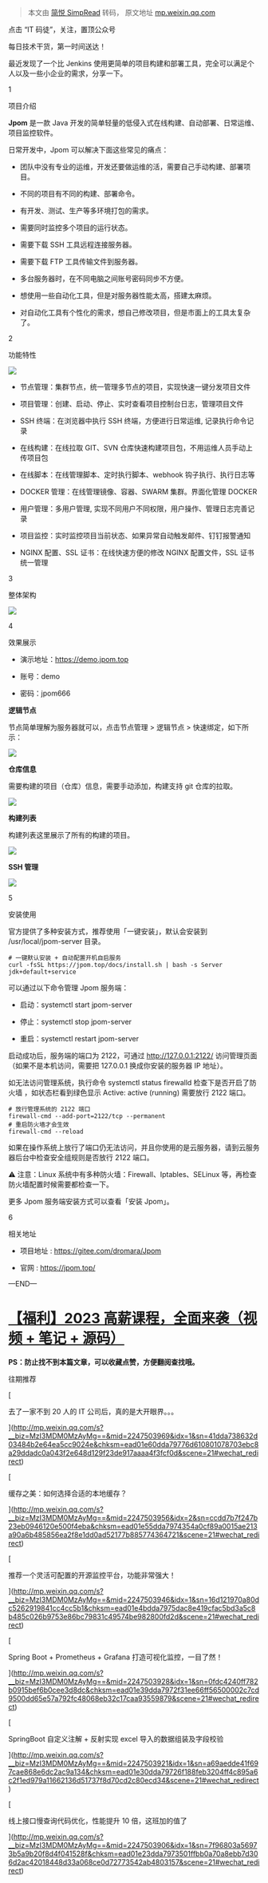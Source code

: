 > 本文由 [简悦 SimpRead](http://ksria.com/simpread/) 转码， 原文地址 [mp.weixin.qq.com](https://mp.weixin.qq.com/s/QBJpN5AFB6fiCmUcOGY-iw?poc_token=HGJZtGWjeU2N9N3dvtaSEZuKkOCno_FMgUzYdNdI)

点击 “IT 码徒”，关注，置顶公众号

每日技术干货，第一时间送达！

最近发现了一个比 Jenkins 使用更简单的项目构建和部署工具，完全可以满足个人以及一些小企业的需求，分享一下。

1

项目介绍

**Jpom** 是一款 Java 开发的简单轻量的低侵入式在线构建、自动部署、日常运维、项目监控软件。

日常开发中，Jpom 可以解决下面这些常见的痛点：

*   团队中没有专业的运维，开发还要做运维的活，需要自己手动构建、部署项目。
    
*   不同的项目有不同的构建、部署命令。
    
*   有开发、测试、生产等多环境打包的需求。
    
*   需要同时监控多个项目的运行状态。
    
*   需要下载 SSH 工具远程连接服务器。
    
*   需要下载 FTP 工具传输文件到服务器。
    
*   多台服务器时，在不同电脑之间账号密码同步不方便。
    
*   想使用一些自动化工具，但是对服务器性能太高，搭建太麻烦。
    
*   对自动化工具有个性化的需求，想自己修改项目，但是市面上的工具太复杂了。
    

2

功能特性

![](https://mmbiz.qpic.cn/mmbiz_png/iaIdQfEric9Ty3ldLIBSFLHEx9XEZ6hmXRzrsSCWMp7wa7T7IwAjbcU46OnVdibOCBpwic6dvojbs2Ft8Supzwaoxw/640?wx_fmt=png&from=appmsg&wxfrom=5&wx_lazy=1&wx_co=1&tp=wxpic&random=0.7405867797513952&random=0.8532751676850849&random=0.5616697346217521&random=0.34908896393503186)

*   节点管理：集群节点，统一管理多节点的项目，实现快速一键分发项目文件
    
*   项目管理：创建、启动、停止、实时查看项目控制台日志，管理项目文件
    
*   SSH 终端：在浏览器中执行 SSH 终端，方便进行日常运维, 记录执行命令记录
    
*   在线构建：在线拉取 GIT、SVN 仓库快速构建项目包，不用运维人员手动上传项目包
    
*   在线脚本：在线管理脚本、定时执行脚本、webhook 钩子执行、执行日志等
    
*   DOCKER 管理：在线管理镜像、容器、SWARM 集群。界面化管理 DOCKER
    
*   用户管理：多用户管理, 实现不同用户不同权限，用户操作、管理日志完善记录
    
*   项目监控：实时监控项目当前状态、如果异常自动触发邮件、钉钉报警通知
    
*   NGINX 配置、SSL 证书：在线快速方便的修改 NGINX 配置文件，SSL 证书统一管理
    

3

整体架构

![](https://mmbiz.qpic.cn/mmbiz_jpg/iaIdQfEric9Ty3ldLIBSFLHEx9XEZ6hmXRm7y43OJ91nuZl7LmibWlbx95L8Ze892ziaBgD5nGwq1DSwCgV6q2sffQ/640?wx_fmt=jpeg&from=appmsg&wxfrom=5&wx_lazy=1&wx_co=1&tp=wxpic&random=0.43391108929763966&random=0.04559647079645379&random=0.45596712342835133)

4

效果展示

*   演示地址：https://demo.jpom.top
    
*   账号：demo
    
*   密码：jpom666
    

**逻辑节点**

节点简单理解为服务器就可以，点击节点管理 > 逻辑节点 > 快速绑定，如下所示：

![](https://mmbiz.qpic.cn/mmbiz_png/iaIdQfEric9Ty3ldLIBSFLHEx9XEZ6hmXRDicuZln2SDduve2uK5pMaArGgJoxvS4hfYoSubQKyKCJEXzSxvpgPLg/640?wx_fmt=png&from=appmsg&wxfrom=5&wx_lazy=1&wx_co=1&tp=wxpic&random=0.09560973761108937&random=0.6411160872223709)

**仓库信息**

需要构建的项目（仓库）信息，需要手动添加，构建支持 git 仓库的拉取。

![](https://mmbiz.qpic.cn/mmbiz_png/iaIdQfEric9Ty3ldLIBSFLHEx9XEZ6hmXRicbvTwtjziaWvBqOXAN3qB2ib1nmnqEWKuR7Ew1LIhVV8G8RQGJOhiaibJw/640?wx_fmt=png&from=appmsg&wxfrom=5&wx_lazy=1&wx_co=1&tp=wxpic&random=0.430824219073912&random=0.5425872032010031)

**构建列表**

构建列表这里展示了所有的构建的项目。

![](https://mmbiz.qpic.cn/mmbiz_png/iaIdQfEric9Ty3ldLIBSFLHEx9XEZ6hmXRnQRTKnYZtvySztVgm34CqsVQ8GtOD4QfOwrNxmWLTReO0PfPR6N9Zg/640?wx_fmt=png&from=appmsg&wxfrom=5&wx_lazy=1&wx_co=1&tp=wxpic&random=0.47100401605732745&random=0.02298380953381729)

**SSH 管理**

![](https://mmbiz.qpic.cn/mmbiz_png/iaIdQfEric9Ty3ldLIBSFLHEx9XEZ6hmXRN8XdV96ZA6JVK7UCrBhpxQyJrldajRricJGEuGTqqFUMD2UViabuxzoA/640?wx_fmt=png&from=appmsg&wxfrom=5&wx_lazy=1&wx_co=1&tp=wxpic&random=0.34547618714155015&random=0.5009052824455684)

5

安装使用

官方提供了多种安装方式，推荐使用「一键安装」，默认会安装到 /usr/local/jpom-server 目录。

```
# 一键默认安装 + 自动配置开机自启服务
curl -fsSL https://jpom.top/docs/install.sh | bash -s Server jdk+default+service

```

可以通过以下命令管理 Jpom 服务端：

*   启动：systemctl start jpom-server
    
*   停止：systemctl stop jpom-server
    
*   重启：systemctl restart jpom-server
    

启动成功后，服务端的端口为 2122，可通过 http://127.0.0.1:2122/ 访问管理页面（如果不是本机访问，需要把 127.0.0.1 换成你安装的服务器 IP 地址）。

如无法访问管理系统，执行命令 systemctl status firewalld 检查下是否开启了防火墙 ，如状态栏看到绿色显示 Active: active (running) 需要放行 2122 端口。

```
# 放行管理系统的 2122 端口
firewall-cmd --add-port=2122/tcp --permanent
# 重启防火墙才会生效
firewall-cmd --reload

```

如果在操作系统上放行了端口仍无法访问，并且你使用的是云服务器，请到云服务器后台中检查安全组规则是否放行 2122 端口。  

⚠️ 注意：Linux 系统中有多种防火墙：Firewall、Iptables、SELinux 等，再检查防火墙配置时候需要都检查一下。

更多 Jpom 服务端安装方式可以查看「安装 Jpom」。

6

相关地址

*   项目地址 : https://gitee.com/dromara/Jpom
    
*   官网 : https://jpom.top/
    

  

—END—

[【福利】2023 高薪课程，全面来袭（视频 + 笔记 + 源码）](http://mp.weixin.qq.com/s?__biz=MzU2OTMyMTAxNA==&mid=2247516711&idx=1&sn=e54d98dc55dd5dd2ff2c90935a60ae97&chksm=fc82b17ecbf53868aece859626913a43ba5b592398dcda1847e497df47632b180fb1fbd3a3d3&scene=21#wechat_redirect)
=========================================================================================================================================================================================================================================================

**PS：防止找不到本篇文章，可以收藏点赞，方便翻阅查找哦。**

  

往期推荐

  

  

[

去了一家不到 20 人的 IT 公司后，真的是大开眼界。。。



](http://mp.weixin.qq.com/s?__biz=MzI3MDM0MzAyMg==&mid=2247503969&idx=1&sn=41dda738632d03484b2e64ea5cc9024e&chksm=ead01e60dda79776d610801078703ebc8a29ddadc0a043f2e648d129f23de917aaaa4f3fcf0d&scene=21#wechat_redirect)

[

缓存之美：如何选择合适的本地缓存？



](http://mp.weixin.qq.com/s?__biz=MzI3MDM0MzAyMg==&mid=2247503956&idx=2&sn=ccdd7b7f247b23eb0946120e500f4eba&chksm=ead01e55dda7974354a0cf89a0015ae213a90a6b485856ea2f8e1dd0ad52177b885774364721&scene=21#wechat_redirect)

[

推荐一个灵活可配置的开源监控平台，功能非常强大！



](http://mp.weixin.qq.com/s?__biz=MzI3MDM0MzAyMg==&mid=2247503946&idx=1&sn=16d121970a80dc5262919841cc4cc5b1&chksm=ead01e4bdda7975dac8e419cfac5bd3a5c8b485c026b9753e86bc79831c49574be982800fd2d&scene=21#wechat_redirect)

[

Spring Boot + Prometheus + Grafana 打造可视化监控，一目了然！



](http://mp.weixin.qq.com/s?__biz=MzI3MDM0MzAyMg==&mid=2247503928&idx=1&sn=0fdc4240ff782b0915bef6b0cee3d8dc&chksm=ead01e39dda7972f31ee66ff56500002c7cd9500dd65e57a792fc48068eb32c17caa93559879&scene=21#wechat_redirect)

[

SpringBoot 自定义注解 + 反射实现 excel 导入的数据组装及字段校验



](http://mp.weixin.qq.com/s?__biz=MzI3MDM0MzAyMg==&mid=2247503921&idx=1&sn=a69aedde41f697cae868e6dc2ac9a134&chksm=ead01e30dda79726f188feb3204ff4c895a6c2f1ed979a11662136d51737f8d70cd2c80ecd34&scene=21#wechat_redirect)

[

线上接口慢查询代码优化，性能提升 10 倍，这班加的值了



](http://mp.weixin.qq.com/s?__biz=MzI3MDM0MzAyMg==&mid=2247503906&idx=1&sn=7f96803a56973b5a9b20f8d4f041528f&chksm=ead01e23dda7973501ffbb0a70a8ebb7d306d2ac42018448d33a068ce0d72773542ab4803157&scene=21#wechat_redirect)
